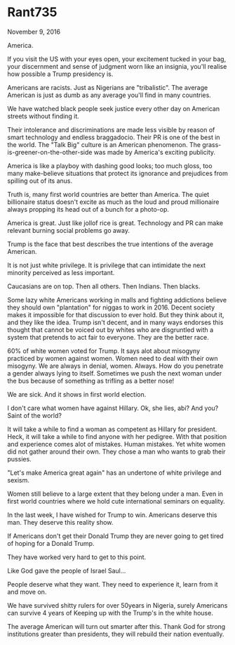 # Rant735


November 9, 2016

America.

If you visit the US with your eyes open, your excitement tucked in your bag, your discernment and sense of judgment worn like an insignia, you'll realise how possible a Trump presidency is.

Americans are racists. Just as Nigerians are "tribalistic". The average American is just as dumb as any average you'll find in many countries.

We have watched black people seek justice every other day on American streets without finding it.

Their intolerance and discriminations are made less visible by reason of smart technology and endless braggadocio. Their PR is one of the best in the world. The "Talk Big" culture is an American phenomenon. The grass-is-greener-on-the-other-side was made by America's exciting publicity.

America is like a playboy with dashing good looks; too much gloss, too many make-believe situations that protect its ignorance and prejudices from spilling out of its anus.

Truth is, many first world countries are better than America. The quiet billionaire status doesn't excite as much as the loud and proud millionaire always propping its head out of a bunch for a photo-op.

America is great. Just like jollof rice is great. Technology and PR can make relevant burning social problems go away.

Trump is the face that best describes the true intentions of the average American.

It is not just white privilege. It is privilege that can intimidate the next minority perceived as less important.

Caucasians are on top. Then all others. Then Indians. Then blacks.

Some lazy white Americans working in malls and fighting addictions believe they should own "plantation" for niggas to work in 2016. Decent society makes it impossible for that discussion to ever hold. But they think about it, and they like the idea. Trump isn't decent, and in many ways endorses this thought that cannot be voiced out by whites who are disgruntled with a system that pretends to act fair to everyone. They are the better race.

60% of white women voted for Trump. It says alot about misogyny practiced by women against women. Women need to deal with their own misogyny. We are always in denial, women. Always. How do you penetrate a gender always lying to itself. Sometimes we push the next woman under the bus because of something as trifling as a better nose!

We are sick. And it shows in first world election.

I don't care what women have against Hillary. Ok, she lies, abi? And you? Saint of the world?

It will take a while to find a woman as competent as Hillary for president. Heck, it will take a while to find anyone with her pedigree. With that position and experience comes alot of mistakes. Human mistakes. Yet white women did not gather around their own. They chose a man who wants to grab their pussies. 

"Let's make America great again" has an undertone of white privilege and sexism.

Women still believe to a large extent that they belong under a man. Even in first world countries where we hold cute international seminars on equality. 

In the last week, I have wished for Trump to win. Americans deserve this man. They deserve this reality show.

If Americans don't get their Donald Trump they are never going to get tired of hoping for a Donald Trump.

They have worked very hard to get to this point.

Like God gave the people of Israel Saul...

People deserve what they want. They need to experience it, learn from it and move on.

We have survived shitty rulers for over 50years in Nigeria, surely Americans can survive 4 years of Keeping up with the Trump's in the white house.

The average American will turn out smarter after this. Thank God for strong institutions greater than presidents, they will rebuild their nation eventually.